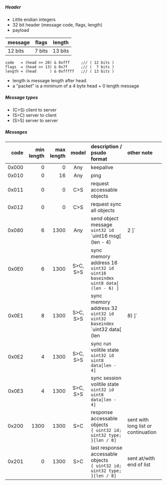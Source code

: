 
##### Header
 - Little endian integers
 - 32 bit header (message code, flags, length)
 - payload

| message | flags  | length
|---------|--------|--------
| 12 bits | 7 bits | 13 bits
```
code   = (head >> 20) & 0xfff     ;// ( 12 bits )
flags  = (head >> 13) & 0x7f      ;// (  7 bits )
length = (head      ) & 0xfffff   ;// ( 13 bits )
```

 - length is message length after head.
 - a "packet" is a minimum of a 4 byte head + 0 length message

##### Message types
 - (C>S) client to server
 - (S>C) server to client
 - (S>S) server to server

##### Messages
| code  | min length | max length | model | description / psudo format |other note
|------:|-----------:|-----------:|:-----:|:---------------------------|:------
| 0x000 |     0 |    0 |   Any    | keepalive
| 0x010 |     0 |   16 |   Any    | ping
| 0x011 |     0 |    0 |   C>S    | request accessable objects
| 0x012 |     0 |    0 |   C>S    | request sync all objects
| 0x080 |     6 | 1300 |   Any    | send object message<br>`uint32 id`<br>`uint16 msg[ (len - 4) | 2 ]`
| 0x0E0 |     6 | 1300 | S>C, S>S | sync memory address 16<br>`uint32 id`<br>`uint16 baseindex`<br>`uint8 data[ (len - 6) ]`
| 0x0E1 |     8 | 1300 | S>C, S>S | sync memory address 32<br>`uint32 id`<br>`uint32 baseindex`<br>`uint32 data[ (len | 8) ]`
| 0x0E2 |     4 | 1300 | S>C, S>S | sync run volitile state <br>`uint32 id`<br> `uint8 data[len - 4]`<br>
| 0x0E3 |     4 | 1300 | S>C, S>S | sync session volitile state <br>`uint32 id`<br>`uint8 data[len - 4]`<br>
| 0x200 |  1300 | 1300 |   S>C    | response accessable objects <br>`{ uint32 id; uint32 type; }[len / 8]`<br> | sent with long list or continuation
| 0x201 |     0 | 1300 |   S>C    | last response accessable objects <br>`{ uint32 id; uint32 type; }[len / 8]`<br> | sent at/with end of list

